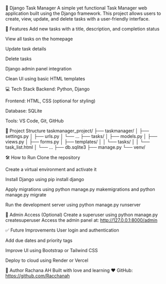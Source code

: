 📝 Django Task Manager
A simple yet functional Task Manager web application built using the Django framework. This project allows users to create, view, update, and delete tasks with a user-friendly interface.

🚀 Features
Add new tasks with a title, description, and completion status

View all tasks on the homepage

Update task details

Delete tasks

Django admin panel integration

Clean UI using basic HTML templates

💻 Tech Stack
Backend: Python, Django

Frontend: HTML, CSS (optional for styling)

Database: SQLite

Tools: VS Code, Git, GitHub

📁 Project Structure
taskmanager_project/
├── taskmanager/
│ ├── settings.py
│ ├── urls.py
│ └── ...
├── tasks/
│ ├── models.py
│ ├── views.py
│ ├── forms.py
│ ├── templates/
│ │ └── tasks/
│ │ └── task_list.html
│ └── ...
├── db.sqlite3
├── manage.py
└── venv/

🛠️ How to Run
Clone the repository

Create a virtual environment and activate it

Install Django using pip install django

Apply migrations using python manage.py makemigrations and python manage.py migrate

Run the development server using python manage.py runserver

🔐 Admin Access (Optional)
Create a superuser using python manage.py createsuperuser
Access the admin panel at: http://127.0.0.1:8000/admin

✅ Future Improvements
User login and authentication

Add due dates and priority tags

Improve UI using Bootstrap or Tailwind CSS

Deploy to cloud using Render or Vercel

📌 Author
Rachana AH
Built with love and learning ❤️
GitHub: https://github.com/Racchanah
